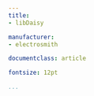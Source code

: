 ```yaml
---
title:
- libDaisy

manufacturer:
- electrosmith

documentclass: article

fontsize: 12pt

...
```



